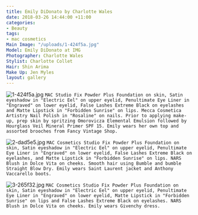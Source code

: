 ```yaml
---
title: Emily DiDonato by Charlotte Wales
date: 2018-03-26 14:44:00 +11:00
categories:
- Beauty
tags:
- mac cosmetics
Main Image: "/uploads/1-424f5a.jpg"
Model: Emily DiDonato at IMG
Photographer: Charlotte Wales
Stylist: Charlotte Collet
Hair: Shin Arima
Make Up: Jen Myles
layout: gallery
---
```


![1-424f5a.jpg](/uploads/1-424f5a.jpg)
`MAC Studio Fix Powder Plus Foundation on skin, Satin eyeshadow in "Electric Eel" on upper eyelid, Penultimate Eye Liner in "Engraved" on lower eyelid, False Lashes Extreme Black on eyelashes and Matte Lipstick in "Forbidden Sunrise" on lips. Mecca Cosmetica Artistry Nail Polish in "Rosaline" on nails. Prior to applying make-up, prep skin by spritzing Omorovicza Elemental Emulsion followed by Hourglass Veil Mineral Primer SPF 15. Emily wears her own top and assorted brooches from Fancy Vintage Shop.`

![2-dad5e5.jpg](/uploads/2-dad5e5.jpg)
`MAC Cosmetics Studio Fix Powder Plus Foundation on skin, Satin eyeshadow in "Electric Eel" on upper eyelid, Penultimate Eye Liner in "Engraved" on lower eyelid, False Lashes Extreme Black on eyelashes, and Matte Lipstick in "Forbidden Sunrise" on lips. NARS Blush in Dolce Vita on cheeks. Smooth hair using Bumble and bumble Straight Blow Dry. Emily wears Saint Laurent jacket and Anthony Vaccarello boots.`

![3-265f32.jpg](/uploads/3-265f32.jpg)
`MAC Cosmetics Studio Fix Powder Plus Foundation on skin, Satin eyeshadow in "Electric Eel" on upper eyelid, Penultimate Eye Liner in "Engraved" on lower eyelid, Matte Lipstick in "Forbidden Sunrise" on lips and False Lashes Extreme Black on eyelashes. NARS Blush in Dolce Vita on cheeks. Emily wears Givenchy dress.`